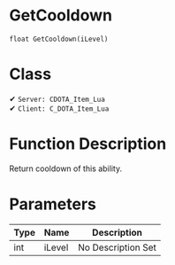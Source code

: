 # GetCooldown
```
float GetCooldown(iLevel)
```
# Class
✔ `Server: CDOTA_Item_Lua`  
✔ `Client: C_DOTA_Item_Lua`  

# Function Description
Return cooldown of this ability.
# Parameters
Type|Name|Description
--|--|--
int|iLevel|No Description Set

